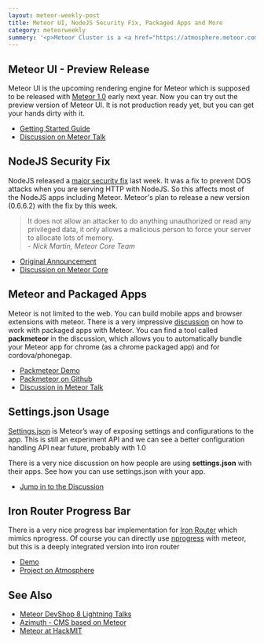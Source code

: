 ```yaml
---
layout: meteor-weekly-post
title: Meteor UI, NodeJS Security Fix, Packaged Apps and More
category: meteorweekly
summery: '<p>Meteor Cluster is a <a href="https://atmosphere.meteor.com/package/cluster">Smart Package</a> for meteor which allows you to run cluster of meteor nodes and scale horizontally, which is <a href="http://stackoverflow.com/a/13716069/457224">not possible</a> with the default meteor setup.</p>'
---
```


## Meteor UI - Preview Release
Meteor UI is the upcoming rendering engine for Meteor which is supposed to be released with [Meteor 1.0](http://www.meteor.com/blog/2013/10/01/geoff-schmidt-at-devshop-8-getting-meteor-to-10) early next year. Now you can try out the preview version of Meteor UI. It is not production ready yet, but you can get your hands dirty with it.

* [Getting Started Guide](https://github.com/meteor/meteor/wiki/New-Template-Engine-Preview)
* [Discussion on Meteor Talk](https://groups.google.com/forum/#!topic/meteor-talk/gHSSlyxifec)

## NodeJS Security Fix
NodeJS released a [major security fix](http://blog.nodejs.org/2013/10/18/node-v0-10-21-stable/) last week. It was a fix to prevent DOS attacks when you are serving HTTP with NodeJS. So this affects most of the NodeJS apps including Meteor. Meteor's plan to release a new version (0.6.6.2) with the fix by this week. 

>
> It does not allow an attacker to do anything unauthorized or read any privileged data, it only allows a malicious person to force your server to allocate lots of memory.
> <br> *- Nick Martin, Meteor Core Team*
>

* [Original Announcement](https://groups.google.com/forum/#!topic/nodejs/NEbweYB0ei0)
* [Discussion on Meteor Core](https://groups.google.com/forum/#!topic/meteor-core/moQ4SxH3iJo)

## Meteor and Packaged Apps
Meteor is not limited to the web. You can build mobile apps and browser extensions with meteor. There is a very impressive [discussion](https://groups.google.com/forum/#!topic/meteor-talk/vv6Rq8iGM0M) on how to work with packaged apps with Meteor. You can find a tool called **packmeteor** in the discussion, which allows you to automatically bundle your Meteor app for chrome (as a chrome packaged app) and for cordova/phonegap.

* [Packmeteor Demo](http://www.youtube.com/watch?v=7UFIqetFC-k)
* [Packmeteor on Github](https://github.com/raix/packmeteor)
* [Discussion in Meteor Talk](https://groups.google.com/forum/#!topic/meteor-talk/vv6Rq8iGM0M)

## Settings.json Usage
[Settings.json](http://docs.meteor.com/#meteor_settings) is Meteor’s way of exposing settings and configurations to the app. This is still an experiment API and we can see a better configuration handling API near future, probably with 1.0

There is a very nice discussion on how people are using **settings.json** with their apps. See how you can use settings.json with your app.

* [Jump in to the Discussion](https://groups.google.com/forum/#!topic/meteor-talk/K79-i3LYL3g)

## Iron Router Progress Bar
There is a very nice progress bar implementation for [Iron Router](https://github.com/EventedMind/iron-router) which mimics nprogress. Of course you can directly use [nprogress](http://ricostacruz.com/nprogress/) with meteor, but this is a deeply integrated version into iron router

* [Demo](https://iron-router-progress.meteor.com/)
* [Project on Atmosphere](https://atmosphere.meteor.com/package/iron-router-progress)

## See Also

* [Meteor DevShop 8 Lightning Talks](http://www.meteor.com/blog/2013/10/15/meteor-devshop-8-lightning-talks-nitrousio-autoparts-vonvo-and-the-new-meteor-rendering-engine)
* [Azimuth - CMS based on Meteor](http://azimuthc.ms/)
* [Meteor at HackMIT](http://www.meteor.com/blog/2013/10/11/meteor-at-hackmit-onetimebox-codebox-pulse)